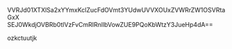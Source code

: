 VVRJd01XTXlSa2xYYmxKclZucFdOVmt3YUdwUVVXOUxZVWRrZW1OSVRtaGxX
SEJ0WkdjOVBRb0tlVzFvCmRIRnllbVowZUE9PQoKbWtzY3JueHp4dA==

ozkctuutjk
